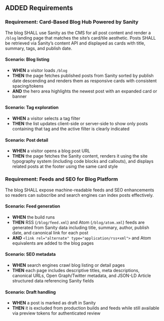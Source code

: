 ## ADDED Requirements

### Requirement: Card-Based Blog Hub Powered by Sanity

The blog SHALL use Sanity as the CMS for all post content and render a `/blog` landing page that matches the site’s card/tile aesthetic. Posts SHALL be retrieved via Sanity’s content API and displayed as cards with title, summary, tags, and publish date.

#### Scenario: Blog listing

- **WHEN** a visitor loads `/blog`
- **THEN** the page fetches published posts from Sanity sorted by publish date descending and renders them as responsive cards with consistent spacing/tokens
- **AND** the hero area highlights the newest post with an expanded card or banner

#### Scenario: Tag exploration

- **WHEN** a visitor selects a tag filter
- **THEN** the list updates client-side or server-side to show only posts containing that tag and the active filter is clearly indicated

#### Scenario: Post detail

- **WHEN** a visitor opens a blog post URL
- **THEN** the page fetches the Sanity content, renders it using the site typography system (including code blocks and callouts), and displays related posts at the footer using the same card style

### Requirement: Feeds and SEO for Blog Platform

The blog SHALL expose machine-readable feeds and SEO enhancements so readers can subscribe and search engines can index posts effectively.

#### Scenario: Feed generation

- **WHEN** the build runs
- **THEN** RSS (`/blog/feed.xml`) and Atom (`/blog/atom.xml`) feeds are generated from Sanity data including title, summary, author, publish date, and canonical link for each post
- **AND** `<link rel="alternate" type="application/rss+xml">` and Atom equivalents are added to the blog pages

#### Scenario: SEO metadata

- **WHEN** search engines crawl blog listing or detail pages
- **THEN** each page includes descriptive titles, meta descriptions, canonical URLs, Open Graph/Twitter metadata, and JSON-LD Article structured data referencing Sanity fields

#### Scenario: Draft handling

- **WHEN** a post is marked as draft in Sanity
- **THEN** it is excluded from production builds and feeds while still available via preview tokens for authenticated review

